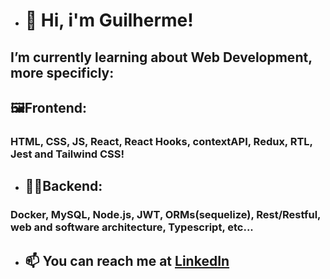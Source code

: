 - # 👋 Hi, i'm Guilherme!
## I’m currently learning about Web Development, more specificly:
## 🖼️Frontend:
### HTML, CSS, JS, React, React Hooks, contextAPI, Redux, RTL, Jest and Tailwind CSS!
- ## 👨‍💻Backend:
### Docker, MySQL, Node.js, JWT, ORMs(sequelize), Rest/Restful, web and software architecture, Typescript, etc...  
- ## 📫 You can reach me at <a href="https://www.linkedin.com/in/guihallmann/"> LinkedIn </a>
